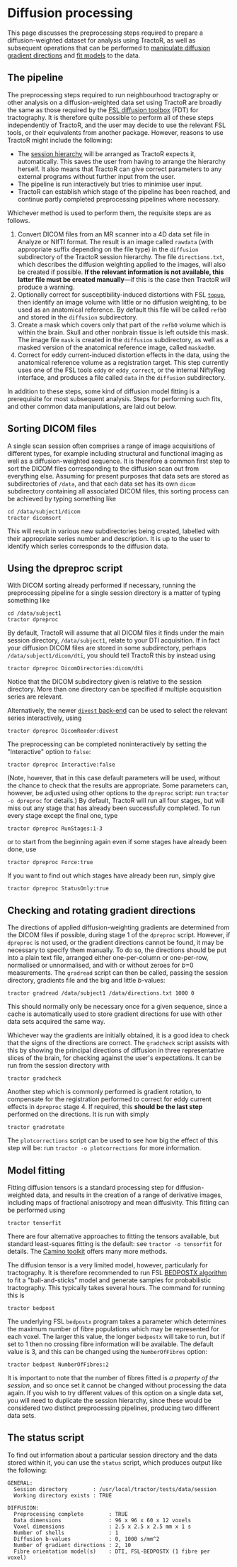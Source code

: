# Diffusion processing

This page discusses the preprocessing steps required to prepare a diffusion-weighted dataset for analysis using TractoR, as well as subsequent operations that can be performed to [manipulate diffusion gradient directions](#checking-and-rotating-gradient-directions) and [fit models](#model-fitting) to the data.

## The pipeline

The preprocessing steps required to run neighbourhood tractography or other analysis on a diffusion-weighted data set using TractoR are broadly the same as those required by the [FSL diffusion toolbox](http://www.fmrib.ox.ac.uk/fsl/fdt/index.html) (FDT) for tractography. It is therefore quite possible to perform all of these steps independently of TractoR, and the user may decide to use the relevant FSL tools, or their equivalents from another package. However, reasons to use TractoR might include the following:

* The [session hierarchy](conventions.html) will be arranged as TractoR expects it, automatically. This saves the user from having to arrange the hierarchy herself. It also means that TractoR can give correct parameters to any external programs without further input from the user.
* The pipeline is run interactively but tries to minimise user input.
* TractoR can establish which stage of the pipeline has been reached, and continue partly completed preprocessing pipelines where necessary.

Whichever method is used to perform them, the requisite steps are as follows.

1. Convert DICOM files from an MR scanner into a 4D data set file in Analyze or NIfTI format. The result is an image called `rawdata` (with appropriate suffix depending on the file type) in the `diffusion` subdirectory of the TractoR session hierarchy. The file `directions.txt`, which describes the diffusion weighting applied to the images, will also be created if possible. **If the relevant information is not available, this latter file must be created manually**—if this is the case then TractoR will produce a warning.
2. Optionally correct for susceptibility-induced distortions with FSL [`topup`](http://fsl.fmrib.ox.ac.uk/fsl/fslwiki/TOPUP), then identify an image volume with little or no diffusion weighting, to be used as an anatomical reference. By default this file will be called `refb0` and stored in the `diffusion` subdirectory.
3. Create a mask which covers only that part of the `refb0` volume which is within the brain. Skull and other nonbrain tissue is left outside this mask. The image file `mask` is created in the `diffusion` subdirectory, as well as a masked version of the anatomical reference image, called `maskedb0`.
4. Correct for eddy current-induced distortion effects in the data, using the anatomical reference volume as a registration target. This step currently uses one of the FSL tools `eddy` or `eddy_correct`, or the internal NiftyReg interface, and produces a file called `data` in the `diffusion` subdirectory.

In addition to these steps, some kind of diffusion model fitting is a prerequisite for most subsequent analysis. Steps for performing such fits, and other common data manipulations, are laid out below.

## Sorting DICOM files

A single scan session often comprises a range of image acquisitions of different types, for example including structural and functional imaging as well as a diffusion-weighted sequence. It is therefore a common first step to sort the DICOM files corresponding to the diffusion scan out from everything else. Assuming for present purposes that data sets are stored as subdirectories of `/data`, and that each data set has its own `dicom` subdirectory containing all associated DICOM files, this sorting process can be achieved by typing something like

    cd /data/subject1/dicom
    tractor dicomsort

This will result in various new subdirectories being created, labelled with their appropriate series number and description. It is up to the user to identify which series corresponds to the diffusion data.

## Using the dpreproc script

With DICOM sorting already performed if necessary, running the preprocessing pipeline for a single session directory is a matter of typing something like

    cd /data/subject1
    tractor dpreproc

By default, TractoR will assume that all DICOM files it finds under the main session directory, `/data/subject1`, relate to your DTI acquisition. If in fact your diffusion DICOM files are stored in some subdirectory, perhaps `/data/subject1/dicom/dti`, you should tell TractoR this by instead using

    tractor dpreproc DicomDirectories:dicom/dti

Notice that the DICOM subdirectory given is relative to the session directory. More than one directory can be specified if multiple acquisition series are relevant.

Alternatively, the newer [`divest` back-end](TractoR-and-DICOM.html#the-divest-back-end) can be used to select the relevant series interactively, using

    tractor dpreproc DicomReader:divest

The preprocessing can be completed noninteractively by setting the "Interactive" option to `false`:

    tractor dpreproc Interactive:false

(Note, however, that in this case default parameters will be used, without the chance to check that the results are appropriate. Some parameters can, however, be adjusted using other options to the `dpreproc` script: run `tractor -o dpreproc` for details.) By default, TractoR will run all four stages, but will miss out any stage that has already been successfully completed. To run every stage except the final one, type

    tractor dpreproc RunStages:1-3

or to start from the beginning again even if some stages have already been done, use

    tractor dpreproc Force:true

If you want to find out which stages have already been run, simply give

    tractor dpreproc StatusOnly:true

## Checking and rotating gradient directions

The directions of applied diffusion-weighting gradients are determined from the DICOM files if possible, during stage 1 of the `dpreproc` script. However, if `dpreproc` is not used, or the gradient directions cannot be found, it may be necessary to specify them manually. To do so, the directions should be put into a plain text file, arranged either one-per-column or one-per-row, normalised or unnormalised, and with or without zeroes for *b*=0 measurements. The `gradread` script can then be called, passing the session directory, gradients file and the big and little *b*-values:

    tractor gradread /data/subject1 /data/directions.txt 1000 0

This should normally only be necessary once for a given sequence, since a cache is automatically used to store gradient directions for use with other data sets acquired the same way.

Whichever way the gradients are initially obtained, it is a good idea to check that the signs of the directions are correct. The `gradcheck` script assists with this by showing the principal directions of diffusion in three representative slices of the brain, for checking against the user's expectations. It can be run from the session directory with

    tractor gradcheck

Another step which is commonly performed is gradient rotation, to compensate for the registration performed to correct for eddy current effects in `dpreproc` stage 4. If required, this **should be the last step** performed on the directions. It is run with simply

    tractor gradrotate

The `plotcorrections` script can be used to see how big the effect of this step will be: run `tractor -o plotcorrections` for more information.

## Model fitting

Fitting diffusion tensors is a standard processing step for diffusion-weighted data, and results in the creation of a range of derivative images, including maps of fractional anisotropy and mean diffusivity. This fitting can be performed using

    tractor tensorfit

There are four alternative approaches to fitting the tensors available, but standard least-squares fitting is the default: see `tractor -o tensorfit` for details. The [Camino toolkit](http://www.camino.org.uk) offers many more methods.

The diffusion tensor is a very limited model, however, particularly for tractography. It is therefore recommended to run FSL [BEDPOSTX algorithm](http://fsl.fmrib.ox.ac.uk/fsl/fslwiki/FDT/UserGuide#BEDPOSTX) to fit a "ball-and-sticks" model and generate samples for probabilistic tractography. This typically takes several hours. The command for running this is

    tractor bedpost

The underlying FSL `bedpostx` program takes a parameter which determines the maximum number of fibre populations which may be represented for each voxel. The larger this value, the longer `bedpostx` will take to run, but if set to 1 then no crossing fibre information will be available. The default value is 3, and this can be changed using the `NumberOfFibres` option:

    tractor bedpost NumberOfFibres:2

It is important to note that the number of fibres fitted is *a property of the session*, and so once set it cannot be changed without processing the data again. If you wish to try different values of this option on a single data set, you will need to duplicate the session hierarchy, since these would be considered two distinct preprocessing pipelines, producing two different data sets.

## The status script

To find out information about a particular session directory and the data stored within it, you can use the `status` script, which produces output like the following:

    GENERAL:
      Session directory        : /usr/local/tractor/tests/data/session
      Working directory exists : TRUE
    
    DIFFUSION:
      Preprocessing complete        : TRUE
      Data dimensions               : 96 x 96 x 60 x 12 voxels
      Voxel dimensions              : 2.5 x 2.5 x 2.5 mm x 1 s
      Number of shells              : 1
      Diffusion b-values            : 0, 1000 s/mm^2
      Number of gradient directions : 2, 10
      Fibre orientation model(s)    : DTI, FSL-BEDPOSTX (1 fibre per voxel)
